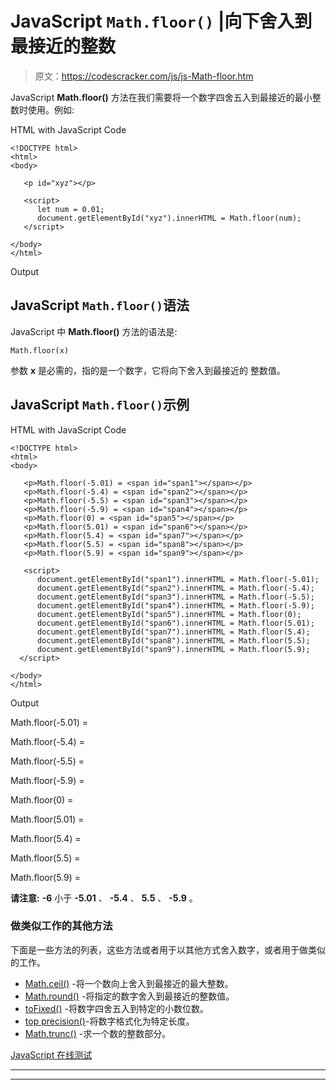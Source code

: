 # JavaScript `Math.floor()` |向下舍入到最接近的整数

> 原文：<https://codescracker.com/js/js-Math-floor.htm>

JavaScript **Math.floor()** 方法在我们需要将一个数字四舍五入到最接近的最小整数时使用。例如:

HTML with JavaScript Code

```
<!DOCTYPE html>
<html>
<body>

   <p id="xyz"></p>

   <script>
      let num = 0.01;
      document.getElementById("xyz").innerHTML = Math.floor(num);
   </script>

</body>
</html>
```

Output

## JavaScript `Math.floor()`语法

JavaScript 中 **Math.floor()** 方法的语法是:

```
Math.floor(x)
```

参数 **x** 是必需的，指的是一个数字，它将向下舍入到最接近的 整数值。

## JavaScript `Math.floor()`示例

HTML with JavaScript Code

```
<!DOCTYPE html>
<html>
<body>

   <p>Math.floor(-5.01) = <span id="span1"></span></p>
   <p>Math.floor(-5.4) = <span id="span2"></span></p>
   <p>Math.floor(-5.5) = <span id="span3"></span></p>
   <p>Math.floor(-5.9) = <span id="span4"></span></p>
   <p>Math.floor(0) = <span id="span5"></span></p>
   <p>Math.floor(5.01) = <span id="span6"></span></p>
   <p>Math.floor(5.4) = <span id="span7"></span></p>
   <p>Math.floor(5.5) = <span id="span8"></span></p>
   <p>Math.floor(5.9) = <span id="span9"></span></p>

   <script>
      document.getElementById("span1").innerHTML = Math.floor(-5.01);
      document.getElementById("span2").innerHTML = Math.floor(-5.4);
      document.getElementById("span3").innerHTML = Math.floor(-5.5);
      document.getElementById("span4").innerHTML = Math.floor(-5.9);
      document.getElementById("span5").innerHTML = Math.floor(0);
      document.getElementById("span6").innerHTML = Math.floor(5.01);
      document.getElementById("span7").innerHTML = Math.floor(5.4);
      document.getElementById("span8").innerHTML = Math.floor(5.5);
      document.getElementById("span9").innerHTML = Math.floor(5.9);
  </script>

</body>
</html>
```

Output

Math.floor(-5.01) =

Math.floor(-5.4) =

Math.floor(-5.5) =

Math.floor(-5.9) =

Math.floor(0) =

Math.floor(5.01) =

Math.floor(5.4) =

Math.floor(5.5) =

Math.floor(5.9) =

**请注意:** **-6** 小于 **-5.01** 、 **-5.4** 、 **5.5** 、 **-5.9** 。

### 做类似工作的其他方法

下面是一些方法的列表，这些方法或者用于以其他方式舍入数字，或者用于做类似的工作。

*   [Math.ceil()](/js/js-Math-ceil.htm) -将一个数向上舍入到最接近的最大整数。
*   [Math.round()](/js/js-Math-round.htm) -将指定的数字舍入到最接近的整数值。
*   [toFixed()](/js/js-toFixed-number.htm) -将数字四舍五入到特定的小数位数。
*   [top precision()](/js/js-toPrecision-number.htm)-将数字格式化为特定长度。
*   [Math.trunc()](/js/js-Math-trunc.htm) -求一个数的整数部分。

[JavaScript 在线测试](/exam/showtest.php?subid=6)

* * *

* * *